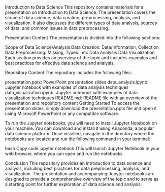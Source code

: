 

Introduction to Data Science
This repository contains materials for a presentation on Introduction to Data Science. The presentation covers the scope of data science, data creation, preprocessing, analysis, and visualization. It also discusses the different types of data analysis, sources of data, and common issues in data preprocessing.

Presentation Content
The presentation is divided into the following sections:

Scope of Data Science/Analysis
Data Creation: Data/Information, Collection
Data Preprocessing: Missing, Types...etc
Data Analysis
Data Visualization
Each section provides an overview of the topic and includes examples and best practices for effective data science and analysis.

Repository Content
The repository includes the following files:

presentation.pptx: PowerPoint presentation slides
data_analysis.ipynb: Jupyter notebook with examples of data analysis techniques
data_visualization.ipynb: Jupyter notebook with examples of data visualization techniques
README.md: README file with an overview of the presentation and repository content
Getting Started
To access the presentation slides, simply download the presentation.pptx file and open it using Microsoft PowerPoint or any compatible software.

To run the Jupyter notebooks, you will need to install Jupyter Notebook on your machine. You can download and install it using Anaconda, a popular data science platform. Once installed, navigate to the directory where the notebooks are located and run the following command in your terminal:

bash
Copy code
jupyter notebook
This will launch Jupyter Notebook in your web browser, where you can open and run the notebooks.

Conclusion
This repository provides an introduction to data science and analysis, including best practices for data preprocessing, analysis, and visualization. The presentation and accompanying Jupyter notebooks are designed to provide a comprehensive overview of the topic and to serve as a starting point for further exploration of data science and analysis.
